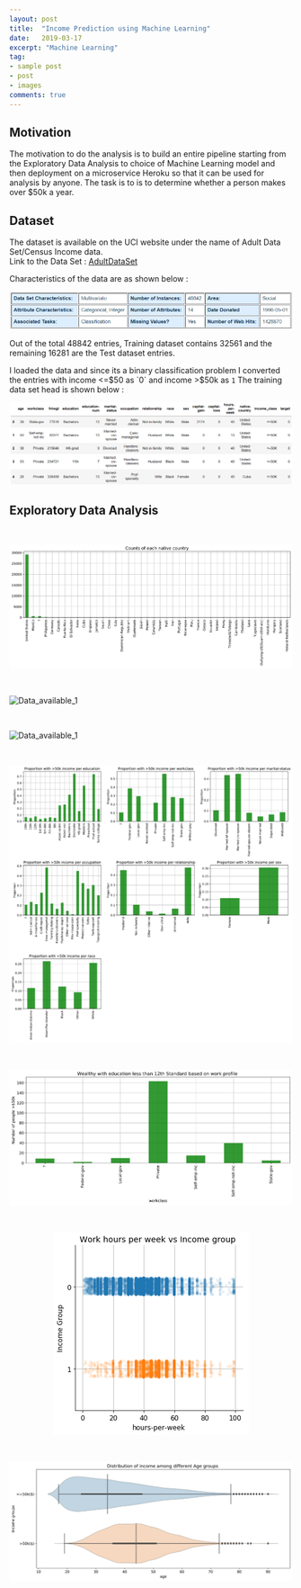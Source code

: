 ```yaml
---
layout: post
title:  "Income Prediction using Machine Learning"
date:   2019-03-17
excerpt: "Machine Learning"
tag:
- sample post
- post
- images
comments: true
---
```


## Motivation

The motivation to do the analysis is to build an entire pipeline starting from the Exploratory Data Analysis to choice of Machine Learning model and then deployment on a microservice Heroku so that it can be used for analysis by anyone. The task is to is to determine whether a person makes over $50k a year.


## Dataset
The dataset is available on the UCI website under the name of Adult Data Set/Census Income data.  
Link to the Data Set : [AdultDataSet](https://archive.ics.uci.edu/ml/datasets/adult)

Characteristics of the data are as shown below : <br>

![](../imgs/DataDscription1.PNG)

Out of the total 48842 entries, Training dataset contains 32561 and the remaining 16281 are the Test dataset entries.

I loaded the data and since its a binary classification problem I converted the entries with income <=$50 as  `0` and income >$50k as  `1` The training data set head is shown below :

![](../imgs/Head_UCI_Adultdata.PNG)



## Exploratory Data Analysis


<br>

![Data_available](../imgs/Data_available.png)

<br>

![Data_available_1](../imgs/Data_available_1.png)

<br>

![Data_available_1](../imgs/Analysis_Income_prediction.png)

<br>

![Data_available_1](../imgs/Analysis_Income_prediction_1.png)

<br>


![Data_available_1](../imgs/Analysis_Income_prediction_work_profile.png)

<br>

<center>

![Data_available_1](../imgs/Analysis_Income_prediction_workhours.png)

</center>

<br>

![Data_available_1](../imgs/Analysis_Income_predictionAge.png)

<br>
